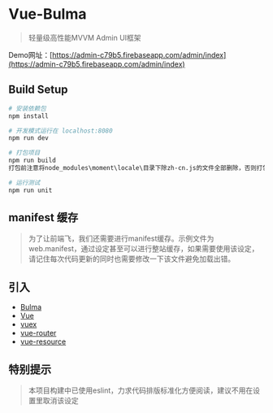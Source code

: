 # Vue-Bulma

> 轻量级高性能MVVM Admin UI框架

Demo网址：[https://admin-c79b5.firebaseapp.com/admin/index](https://admin-c79b5.firebaseapp.com/admin/index) 

## Build Setup

``` bash
# 安装依赖包
npm install

# 开发模式运行在 localhost:8080
npm run dev

# 打包项目
npm run build
打包前注意将node_modules\moment\locale\目录下除zh-cn.js的文件全部删除，否则打包后文件将会很大

# 运行测试
npm run unit
```

## manifest 缓存

> 为了让前端飞，我们还需要进行manifest缓存。示例文件为web.manifest，通过设定甚至可以进行整站缓存，如果需要使用该设定，请记住每次代码更新的同时也需要修改一下该文件避免加载出错。 

## 引入

- [Bulma](https://github.com/jgthms/bulma)
- [Vue](http://vuejs.org/)
- [vuex](http://vuex.vuejs.org)
- [vue-router](http://router.vuejs.org)
- [vue-resource](https://github.com/vuejs/vue-resource)

## 特别提示

> 本项目构建中已使用eslint，力求代码排版标准化方便阅读，建议不用在设置里取消该设定
